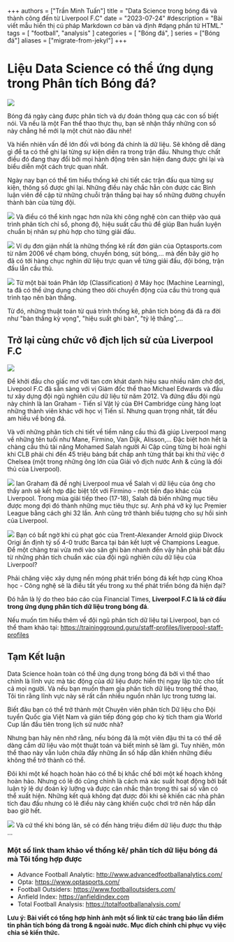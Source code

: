 +++
authors = ["Trần Minh Tuấn"]
title = "Data Science trong bóng đá và thành công đến từ Liverpool F.C"
date = "2023-07-24"
#description = "Bài viết mẫu hiển thị cú pháp Markdown cơ bản và định #dạng phần tử HTML."
tags = [
    "football",
    "analysis"
]
categories = [
    "Bóng đá",
]
series = ["Bóng đá"]
aliases = ["migrate-from-jekyl"]
+++



# Liệu Data Science có thể ứng dụng trong Phân tích Bóng đá? 

![](https://cdn-images-1.medium.com/max/1600/1*WZ5Oln_Hoct_1cal5H1QnA.png)

Bóng đá ngày càng được phân tích và dự đoán thông qua các con số biết nói. Và nếu là một Fan thể thao thực thụ, bạn sẽ nhận thấy những con số này chẳng hề mới lạ một chút nào đâu nhé! 

Và hiển nhiên vấn đề lớn đối với bóng đá chính là dữ liệu. Sẽ không dễ dàng gì để ta có thể ghi lại từng sự kiện diễn ra trong trận đấu. Nhưng thực chất điều đó đang thay đổi bởi mọi hành động trên sân hiện đang được ghi lại và biểu diễn một cách trực quan nhất.

Ngày nay bạn có thể tìm hiểu thống kê chi tiết các trận đấu qua từng sự kiện, thông số được ghi lại. Những điều này chắc hẳn còn được các Bình luận viên đề cập từ những chuỗi trận thắng bại hay số những đường chuyền thành bàn của từng đội.

![](https://cdn.dribbble.com/users/705129/screenshots/2565984/footballdashboard.png)
Và điều có thể kinh ngạc hơn nữa khi công nghệ còn can thiệp vào quá trình phân tích chỉ sổ, phong độ, hiệu suất cầu thủ để giúp Ban huấn luyện chuẩn bị nhân sự phù hợp cho từng giải đấu.

![](https://d2zywfiolv4f83.cloudfront.net/img/blog/2018%2F4%2FGoalQuadWS.jpg)
Ví dụ đơn giản nhất là những thống kê rất đơn giản của Optasports.com từ năm 2006 về chạm bóng, chuyền bóng, sút bóng,... mà đến bây giờ họ đã có tới hàng chục nghìn dữ liệu trực quan về từng giải đấu, đội bóng, trận đấu lẫn cầu thủ. 

![](http://img.f8.bdpcdn.net/Assets/Media/2019/03/15/70/chien-thuat-gif-anh-chu.gif)
Từ một bài toán Phân lớp (Classification) ở Máy học (Machine Learning), ta đã có thể ứng dụng chúng theo dõi chuyển động của cầu thủ trong quá trình tạo nên bàn thắng.

Từ đó, những thuật toán từ quá trình thống kê, phân tích bóng đá đã ra đời như "bàn thắng kỳ vọng", "hiệu suất ghi bàn", "tỷ lệ thắng",...

## Trở lại cùng chức vô địch lịch sử của Liverpool F.C

![](https://nnimgt-a.akamaihd.net/transform/v1/crop/frm/fdcx/doc75ly8o0d4av7z216lq8.jpg/r0_225_4048_2501_w1200_h678_fmax.jpg)

 Để khởi đầu cho giấc mơ với tan cơn khát danh hiệu sau nhiều năm chờ đợi, Livepool F.C đã sẵn sàng với vị Giám đốc thể thao Michael Edwards và đầu tư xây dựng đội ngũ nghiên cứu dữ liệu từ năm 2012. Và đứng đầu đội ngũ này chính là Ian Graham - Tiến sĩ Vật lý của ĐH Cambridge cùng hàng loạt những thành viên khác với học vị Tiến sĩ. Nhưng quan trọng nhất, tất đều am hiểu về bóng đá.

Và với những phân tích chi tiết về tiềm năng cầu thủ đã giúp Liverpool mang về những tên tuổi như Mane, Firmino, Van Dijk, Alisson,... Đặc biệt hơn hết là chàng cầu thủ tài năng Mohamed Salah người Ai Cập cũng từng bị hoài nghi khi CLB phải chi đến 45 triệu bảng bất chấp anh từng thất bại khi thử việc ở Chelsea (một trong những ông lớn của Giải vô địch nước Anh & cũng là đối thủ của Liverpool).

![](https://cdn.vox-cdn.com/thumbor/yR5h6vn35FcTiWEcbXOzk2svDIg=/0x0:3000x2184/1200x800/filters:focal(1260x852:1740x1332)/cdn.vox-cdn.com/uploads/chorus_image/image/59989893/GettyImages_944396220.0.jpg)
Ian Graham đã đề nghị Liverpool mua về Salah vì dữ liệu của ông cho thấy anh sẽ kết hợp đặc biệt tốt với Firmino - một tiền đạo khác của Liverpool. Trong mùa giải tiếp theo (17-18), Salah đã biến những mục tiêu được mong đợi đó thành những mục tiêu thực sự. Anh phá vỡ kỷ lục Premier League bằng cách ghi 32 lần. Anh cũng trở thành biểu tượng cho sự hồi sinh của Liverpool. 

![](https://i2-prod.liverpoolecho.co.uk/incoming/article16230694.ece/ALTERNATES/s615/0_GettyImages-1141136603.jpg)
Bạn có bất ngờ khi cú phạt góc của Trent-Alexander Arnold giúp Divock Origi ấn định tỷ số 4-0 trước Barca tại bán kết lượt về Champions League. Để một chàng trai vừa mới vào sân ghi bàn nhanh đến vậy hẳn phải bắt đầu từ những phân tích chuẩn xác của đội ngũ nghiên cứu dữ liệu của Liverpool?

Phải chăng việc xây dựng nền móng phát triển bóng đá kết hợp cùng Khoa học - Công nghệ sẽ là điều tất yếu trong xu thế phát triển bóng đá hiện đại?

Đó hẳn là lý do theo báo cáo của Financial Times, **Liverpool F.C là lá cờ đầu trong ứng dụng phân tích dữ liệu trong bóng đá**.

Nếu muốn tìm hiểu thêm về đội ngũ phân tích dữ liệu tại Liverpool, bạn có thể tham khảo tại: https://trainingground.guru/staff-profiles/liverpool-staff-profiles

## Tạm Kết luận

Data Science hoàn toàn có thể ứng dụng trong bóng đá bởi vì thể thao chính là lĩnh vực mà tác động của dữ liệu được hiển thị ngay lập tức cho tất cả mọi người. Và nếu bạn muốn tham gia phân tích dữ liệu trong thể thao, Tôi tin rằng lĩnh vực này sẽ rất cần nhiều nguồn nhân lực trong tương lai. 

Biết đâu bạn có thể trở thành một Chuyên viên phân tích Dữ liệu cho Đội tuyển Quốc gia Việt Nam và gián tiếp đóng góp cho kỳ tích tham gia World Cup lần đầu tiên trong lịch sử nước nhà?  

Nhưng bạn hãy nên nhớ rằng, nếu bóng đá là một viên đậu thì ta có thể dễ dàng cắm dữ liệu vào một thuật toán và biết mình sẽ làm gì. Tuy nhiên, môn thể thao này vẫn luôn chứa đầy những ẩn số hấp dẫn khiến những điều không thể trở thành có thể.

Đôi khi một kế hoạch hoàn hảo có thể bị khắc chế bởi một kế hoạch không hoàn hảo. Nhưng có lẽ đó cũng chính là cách mà xác suất hoạt động bởi bất luận tỷ lệ dự đoán kỹ lưỡng và được cân nhắc thận trọng thì sai số vẫn có thể xuất hiện. Những kết quả không đạt được đôi khi sẽ khiến các nhà phân tích đau đầu nhưng có lẽ điều này càng khiến cuộc chơi trở nên hấp dẫn bao giờ hết.

![](https://daily.jstor.org/wp-content/uploads/2018/06/soccer_europe_1050x700.jpg)
Và cứ thế khi bóng lăn, sẽ có đến hàng triệu điểm dữ liệu được thu thập ...

### Một số link tham khảo về thống kê/ phân tích dữ liệu bóng đá mà Tôi tổng hợp được

- Advance Football Analytic: http://www.advancedfootballanalytics.com/
- Opta: https://www.optasports.com/
- Football Outsiders: https://www.footballoutsiders.com/
- Anfield Index: https://anfieldindex.com
- Total Football Analysis: https://totalfootballanalysis.com/

**Lưu ý: Bài viết có tổng hợp hình ảnh một số link từ các trang báo lẫn điểm tin phân tích bóng đá trong & ngoài nước. Mục đích chính chỉ phục vụ việc chia sẻ kiến thức.**

